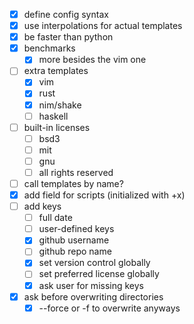 - [x] define config syntax
- [x] use interpolations for actual templates
- [x] be faster than python
- [x] benchmarks
  - [x] more besides the vim one
- [ ] extra templates
  - [x] vim
  - [x] rust
  - [x] nim/shake
  - [ ] haskell
- [ ] built-in licenses
  - [ ] bsd3
  - [ ] mit
  - [ ] gnu
  - [ ] all rights reserved
- [ ] call templates by name?
- [x] add field for scripts (initialized with +x)
- [ ] add keys
  - [ ] full date 
  - [ ] user-defined keys
  - [x] github username
  - [ ] github repo name
  - [x] set version control globally
  - [ ] set preferred license globally
  - [x] ask user for missing keys
- [x] ask before overwriting directories
  - [x] --force or -f to overwrite anyways
